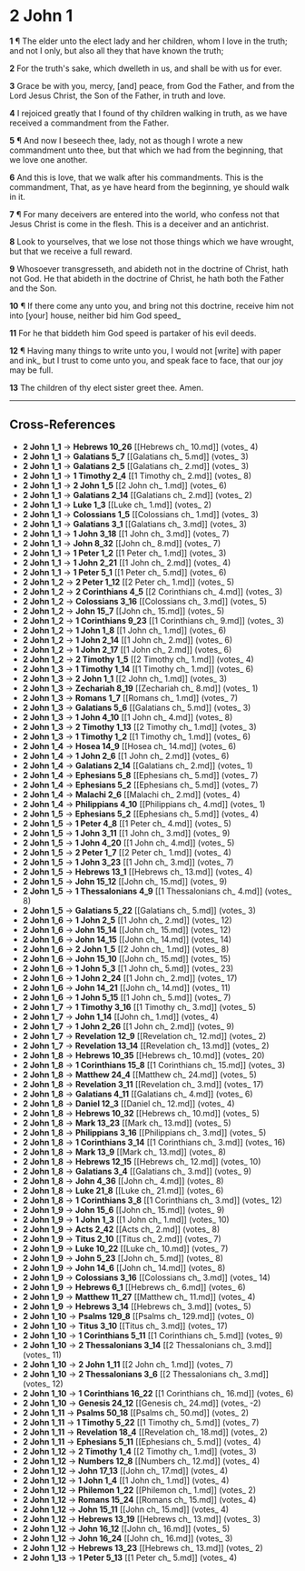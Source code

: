 # 2 John 1

**1** ¶ The elder unto the elect lady and her children, whom I love in the truth; and not I only, but also all they that have known the truth;

**2** For the truth's sake, which dwelleth in us, and shall be with us for ever.

**3** Grace be with you, mercy, [and] peace, from God the Father, and from the Lord Jesus Christ, the Son of the Father, in truth and love.

**4** I rejoiced greatly that I found of thy children walking in truth, as we have received a commandment from the Father.

**5** ¶ And now I beseech thee, lady, not as though I wrote a new commandment unto thee, but that which we had from the beginning, that we love one another.

**6** And this is love, that we walk after his commandments. This is the commandment, That, as ye have heard from the beginning, ye should walk in it.

**7** ¶ For many deceivers are entered into the world, who confess not that Jesus Christ is come in the flesh. This is a deceiver and an antichrist.

**8** Look to yourselves, that we lose not those things which we have wrought, but that we receive a full reward.

**9** Whosoever transgresseth, and abideth not in the doctrine of Christ, hath not God. He that abideth in the doctrine of Christ, he hath both the Father and the Son.

**10** ¶ If there come any unto you, and bring not this doctrine, receive him not into [your] house, neither bid him God speed_

**11** For he that biddeth him God speed is partaker of his evil deeds.

**12** ¶ Having many things to write unto you, I would not [write] with paper and ink_ but I trust to come unto you, and speak face to face, that our joy may be full.

**13** The children of thy elect sister greet thee. Amen.

---

## Cross-References

- **2 John 1_1** → **Hebrews 10_26** [[Hebrews ch_ 10.md]] (votes_ 4)
- **2 John 1_1** → **Galatians 5_7** [[Galatians ch_ 5.md]] (votes_ 3)
- **2 John 1_1** → **Galatians 2_5** [[Galatians ch_ 2.md]] (votes_ 3)
- **2 John 1_1** → **1 Timothy 2_4** [[1 Timothy ch_ 2.md]] (votes_ 8)
- **2 John 1_1** → **2 John 1_5** [[2 John ch_ 1.md]] (votes_ 6)
- **2 John 1_1** → **Galatians 2_14** [[Galatians ch_ 2.md]] (votes_ 2)
- **2 John 1_1** → **Luke 1_3** [[Luke ch_ 1.md]] (votes_ 2)
- **2 John 1_1** → **Colossians 1_5** [[Colossians ch_ 1.md]] (votes_ 3)
- **2 John 1_1** → **Galatians 3_1** [[Galatians ch_ 3.md]] (votes_ 3)
- **2 John 1_1** → **1 John 3_18** [[1 John ch_ 3.md]] (votes_ 7)
- **2 John 1_1** → **John 8_32** [[John ch_ 8.md]] (votes_ 7)
- **2 John 1_1** → **1 Peter 1_2** [[1 Peter ch_ 1.md]] (votes_ 3)
- **2 John 1_1** → **1 John 2_21** [[1 John ch_ 2.md]] (votes_ 4)
- **2 John 1_1** → **1 Peter 5_1** [[1 Peter ch_ 5.md]] (votes_ 6)
- **2 John 1_2** → **2 Peter 1_12** [[2 Peter ch_ 1.md]] (votes_ 5)
- **2 John 1_2** → **2 Corinthians 4_5** [[2 Corinthians ch_ 4.md]] (votes_ 3)
- **2 John 1_2** → **Colossians 3_16** [[Colossians ch_ 3.md]] (votes_ 5)
- **2 John 1_2** → **John 15_7** [[John ch_ 15.md]] (votes_ 5)
- **2 John 1_2** → **1 Corinthians 9_23** [[1 Corinthians ch_ 9.md]] (votes_ 3)
- **2 John 1_2** → **1 John 1_8** [[1 John ch_ 1.md]] (votes_ 6)
- **2 John 1_2** → **1 John 2_14** [[1 John ch_ 2.md]] (votes_ 6)
- **2 John 1_2** → **1 John 2_17** [[1 John ch_ 2.md]] (votes_ 6)
- **2 John 1_2** → **2 Timothy 1_5** [[2 Timothy ch_ 1.md]] (votes_ 4)
- **2 John 1_3** → **1 Timothy 1_14** [[1 Timothy ch_ 1.md]] (votes_ 6)
- **2 John 1_3** → **2 John 1_1** [[2 John ch_ 1.md]] (votes_ 3)
- **2 John 1_3** → **Zechariah 8_19** [[Zechariah ch_ 8.md]] (votes_ 1)
- **2 John 1_3** → **Romans 1_7** [[Romans ch_ 1.md]] (votes_ 7)
- **2 John 1_3** → **Galatians 5_6** [[Galatians ch_ 5.md]] (votes_ 3)
- **2 John 1_3** → **1 John 4_10** [[1 John ch_ 4.md]] (votes_ 8)
- **2 John 1_3** → **2 Timothy 1_13** [[2 Timothy ch_ 1.md]] (votes_ 3)
- **2 John 1_3** → **1 Timothy 1_2** [[1 Timothy ch_ 1.md]] (votes_ 6)
- **2 John 1_4** → **Hosea 14_9** [[Hosea ch_ 14.md]] (votes_ 6)
- **2 John 1_4** → **1 John 2_6** [[1 John ch_ 2.md]] (votes_ 6)
- **2 John 1_4** → **Galatians 2_14** [[Galatians ch_ 2.md]] (votes_ 1)
- **2 John 1_4** → **Ephesians 5_8** [[Ephesians ch_ 5.md]] (votes_ 7)
- **2 John 1_4** → **Ephesians 5_2** [[Ephesians ch_ 5.md]] (votes_ 7)
- **2 John 1_4** → **Malachi 2_6** [[Malachi ch_ 2.md]] (votes_ 4)
- **2 John 1_4** → **Philippians 4_10** [[Philippians ch_ 4.md]] (votes_ 1)
- **2 John 1_5** → **Ephesians 5_2** [[Ephesians ch_ 5.md]] (votes_ 4)
- **2 John 1_5** → **1 Peter 4_8** [[1 Peter ch_ 4.md]] (votes_ 5)
- **2 John 1_5** → **1 John 3_11** [[1 John ch_ 3.md]] (votes_ 9)
- **2 John 1_5** → **1 John 4_20** [[1 John ch_ 4.md]] (votes_ 5)
- **2 John 1_5** → **2 Peter 1_7** [[2 Peter ch_ 1.md]] (votes_ 4)
- **2 John 1_5** → **1 John 3_23** [[1 John ch_ 3.md]] (votes_ 7)
- **2 John 1_5** → **Hebrews 13_1** [[Hebrews ch_ 13.md]] (votes_ 4)
- **2 John 1_5** → **John 15_12** [[John ch_ 15.md]] (votes_ 9)
- **2 John 1_5** → **1 Thessalonians 4_9** [[1 Thessalonians ch_ 4.md]] (votes_ 8)
- **2 John 1_5** → **Galatians 5_22** [[Galatians ch_ 5.md]] (votes_ 3)
- **2 John 1_6** → **1 John 2_5** [[1 John ch_ 2.md]] (votes_ 12)
- **2 John 1_6** → **John 15_14** [[John ch_ 15.md]] (votes_ 12)
- **2 John 1_6** → **John 14_15** [[John ch_ 14.md]] (votes_ 14)
- **2 John 1_6** → **2 John 1_5** [[2 John ch_ 1.md]] (votes_ 8)
- **2 John 1_6** → **John 15_10** [[John ch_ 15.md]] (votes_ 15)
- **2 John 1_6** → **1 John 5_3** [[1 John ch_ 5.md]] (votes_ 23)
- **2 John 1_6** → **1 John 2_24** [[1 John ch_ 2.md]] (votes_ 17)
- **2 John 1_6** → **John 14_21** [[John ch_ 14.md]] (votes_ 11)
- **2 John 1_6** → **1 John 5_15** [[1 John ch_ 5.md]] (votes_ 7)
- **2 John 1_7** → **1 Timothy 3_16** [[1 Timothy ch_ 3.md]] (votes_ 5)
- **2 John 1_7** → **John 1_14** [[John ch_ 1.md]] (votes_ 4)
- **2 John 1_7** → **1 John 2_26** [[1 John ch_ 2.md]] (votes_ 9)
- **2 John 1_7** → **Revelation 12_9** [[Revelation ch_ 12.md]] (votes_ 2)
- **2 John 1_7** → **Revelation 13_14** [[Revelation ch_ 13.md]] (votes_ 2)
- **2 John 1_8** → **Hebrews 10_35** [[Hebrews ch_ 10.md]] (votes_ 20)
- **2 John 1_8** → **1 Corinthians 15_8** [[1 Corinthians ch_ 15.md]] (votes_ 3)
- **2 John 1_8** → **Matthew 24_4** [[Matthew ch_ 24.md]] (votes_ 5)
- **2 John 1_8** → **Revelation 3_11** [[Revelation ch_ 3.md]] (votes_ 17)
- **2 John 1_8** → **Galatians 4_11** [[Galatians ch_ 4.md]] (votes_ 6)
- **2 John 1_8** → **Daniel 12_3** [[Daniel ch_ 12.md]] (votes_ 4)
- **2 John 1_8** → **Hebrews 10_32** [[Hebrews ch_ 10.md]] (votes_ 5)
- **2 John 1_8** → **Mark 13_23** [[Mark ch_ 13.md]] (votes_ 5)
- **2 John 1_8** → **Philippians 3_16** [[Philippians ch_ 3.md]] (votes_ 5)
- **2 John 1_8** → **1 Corinthians 3_14** [[1 Corinthians ch_ 3.md]] (votes_ 16)
- **2 John 1_8** → **Mark 13_9** [[Mark ch_ 13.md]] (votes_ 8)
- **2 John 1_8** → **Hebrews 12_15** [[Hebrews ch_ 12.md]] (votes_ 10)
- **2 John 1_8** → **Galatians 3_4** [[Galatians ch_ 3.md]] (votes_ 9)
- **2 John 1_8** → **John 4_36** [[John ch_ 4.md]] (votes_ 8)
- **2 John 1_8** → **Luke 21_8** [[Luke ch_ 21.md]] (votes_ 6)
- **2 John 1_8** → **1 Corinthians 3_8** [[1 Corinthians ch_ 3.md]] (votes_ 12)
- **2 John 1_9** → **John 15_6** [[John ch_ 15.md]] (votes_ 9)
- **2 John 1_9** → **1 John 1_3** [[1 John ch_ 1.md]] (votes_ 10)
- **2 John 1_9** → **Acts 2_42** [[Acts ch_ 2.md]] (votes_ 8)
- **2 John 1_9** → **Titus 2_10** [[Titus ch_ 2.md]] (votes_ 7)
- **2 John 1_9** → **Luke 10_22** [[Luke ch_ 10.md]] (votes_ 7)
- **2 John 1_9** → **John 5_23** [[John ch_ 5.md]] (votes_ 8)
- **2 John 1_9** → **John 14_6** [[John ch_ 14.md]] (votes_ 8)
- **2 John 1_9** → **Colossians 3_16** [[Colossians ch_ 3.md]] (votes_ 14)
- **2 John 1_9** → **Hebrews 6_1** [[Hebrews ch_ 6.md]] (votes_ 6)
- **2 John 1_9** → **Matthew 11_27** [[Matthew ch_ 11.md]] (votes_ 4)
- **2 John 1_9** → **Hebrews 3_14** [[Hebrews ch_ 3.md]] (votes_ 5)
- **2 John 1_10** → **Psalms 129_8** [[Psalms ch_ 129.md]] (votes_ 0)
- **2 John 1_10** → **Titus 3_10** [[Titus ch_ 3.md]] (votes_ 17)
- **2 John 1_10** → **1 Corinthians 5_11** [[1 Corinthians ch_ 5.md]] (votes_ 9)
- **2 John 1_10** → **2 Thessalonians 3_14** [[2 Thessalonians ch_ 3.md]] (votes_ 11)
- **2 John 1_10** → **2 John 1_11** [[2 John ch_ 1.md]] (votes_ 7)
- **2 John 1_10** → **2 Thessalonians 3_6** [[2 Thessalonians ch_ 3.md]] (votes_ 12)
- **2 John 1_10** → **1 Corinthians 16_22** [[1 Corinthians ch_ 16.md]] (votes_ 6)
- **2 John 1_10** → **Genesis 24_12** [[Genesis ch_ 24.md]] (votes_ -2)
- **2 John 1_11** → **Psalms 50_18** [[Psalms ch_ 50.md]] (votes_ 2)
- **2 John 1_11** → **1 Timothy 5_22** [[1 Timothy ch_ 5.md]] (votes_ 7)
- **2 John 1_11** → **Revelation 18_4** [[Revelation ch_ 18.md]] (votes_ 2)
- **2 John 1_11** → **Ephesians 5_11** [[Ephesians ch_ 5.md]] (votes_ 4)
- **2 John 1_12** → **2 Timothy 1_4** [[2 Timothy ch_ 1.md]] (votes_ 3)
- **2 John 1_12** → **Numbers 12_8** [[Numbers ch_ 12.md]] (votes_ 4)
- **2 John 1_12** → **John 17_13** [[John ch_ 17.md]] (votes_ 4)
- **2 John 1_12** → **1 John 1_4** [[1 John ch_ 1.md]] (votes_ 4)
- **2 John 1_12** → **Philemon 1_22** [[Philemon ch_ 1.md]] (votes_ 2)
- **2 John 1_12** → **Romans 15_24** [[Romans ch_ 15.md]] (votes_ 4)
- **2 John 1_12** → **John 15_11** [[John ch_ 15.md]] (votes_ 4)
- **2 John 1_12** → **Hebrews 13_19** [[Hebrews ch_ 13.md]] (votes_ 3)
- **2 John 1_12** → **John 16_12** [[John ch_ 16.md]] (votes_ 5)
- **2 John 1_12** → **John 16_24** [[John ch_ 16.md]] (votes_ 3)
- **2 John 1_12** → **Hebrews 13_23** [[Hebrews ch_ 13.md]] (votes_ 2)
- **2 John 1_13** → **1 Peter 5_13** [[1 Peter ch_ 5.md]] (votes_ 4)
